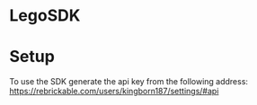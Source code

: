 # LegoSDK

# Setup
To use the SDK generate the api key from the following address: https://rebrickable.com/users/kingborn187/settings/#api
